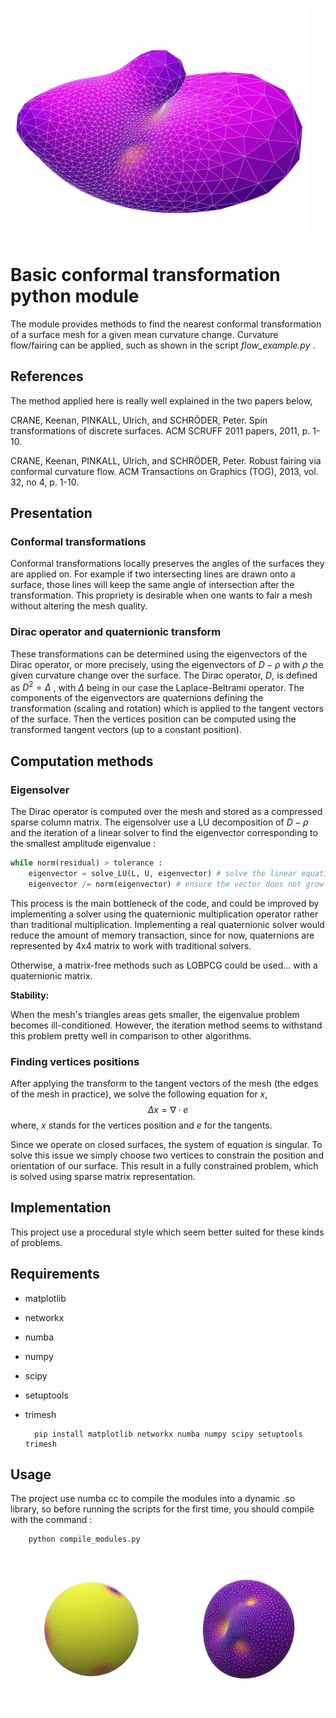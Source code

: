 ![example of flow](animation_crop.gif)
# Basic conformal transformation python module  

The module provides methods to find the nearest conformal transformation of a surface mesh for a given mean curvature change.
Curvature flow/fairing can be applied, such as shown in the script *flow_example.py* .

## References
The method applied here is really well explained in the two papers below,

CRANE, Keenan, PINKALL, Ulrich, and SCHRÖDER, Peter. Spin transformations of discrete surfaces. ACM SCRUFF 2011 papers, 2011, p. 1-10.

CRANE, Keenan, PINKALL, Ulrich, and SCHRÖDER, Peter. Robust fairing via conformal curvature flow. ACM Transactions on Graphics (TOG), 2013, vol. 32, no 4, p. 1-10.

## Presentation
### Conformal transformations
Conformal transformations locally preserves the angles of the surfaces they are applied on. 
For example if two intersecting lines are drawn onto a surface, those lines will keep the same angle of intersection after the transformation.
This propriety is desirable when one wants to fair a mesh without altering the mesh quality.

### Dirac operator and quaternionic transform
These transformations can be determined using the eigenvectors of the Dirac operator, or more precisely,
using the eigenvectors of $D-\rho$ with $\rho$ the given curvature change over the surface.
The Dirac operator, $D$, is defined as $D^2 = \Delta$ , with $\Delta$ being in our case the Laplace-Beltrami operator.
The components of the eigenvectors are quaternions defining the transformation (scaling and rotation) which is applied to the tangent vectors of the surface.
Then the vertices position can be computed using the transformed tangent vectors (up to a constant position).

## Computation methods
### Eigensolver
The Dirac operator is computed over the mesh and stored as a compressed sparse column matrix.
The eigensolver use a LU decomposition of $D-\rho$ and the iteration of a linear solver to find the eigenvector corresponding to the smallest amplitude eigenvalue :

```py
while norm(residual) > tolerance :
    eigenvector = solve_LU(L, U, eigenvector) # solve the linear equation LU x = eigenvector
    eigenvector /= norm(eigenvector) # ensure the vector does not grow or shrink to much
```

This process is the main bottleneck of the code, and could be improved by implementing a solver using the quaternionic multiplication operator rather than traditional multiplication.
Implementing a real quaternionic solver would reduce the amount of memory transaction, since for now, quaternions are represented by 4x4 matrix to work with traditional solvers. 

Otherwise, a matrix-free methods such as LOBPCG could be used... with a quaternionic matrix.

__Stability:__

When the mesh's triangles areas gets smaller, the eigenvalue problem becomes ill-conditioned. 
However, the iteration method seems to withstand this problem pretty well in comparison to other algorithms.


### Finding vertices positions
After applying the transform to the tangent vectors of the mesh (the edges of the mesh in practice),
we solve the following equation for $x$, 
$$\Delta x = \nabla \cdot e$$
where, $x$ stands for the vertices position and $e$ for the tangents.

Since we operate on closed surfaces, the system of equation is singular.
To solve this issue we simply choose two vertices to constrain the position and orientation of our surface.
This result in a fully constrained problem, which is solved using sparse matrix representation.

## Implementation
This project use a procedural style which seem better suited for these kinds of problems. 

## Requirements
- matplotlib
- networkx
- numba
- numpy
- scipy
- setuptools
- trimesh

        pip install matplotlib networkx numba numpy scipy setuptools trimesh


## Usage
The project use numba cc to compile the modules into a dynamic .so library, 
so before running the scripts for the first time, you should compile with the command :
        
        python compile_modules.py

![example](ballfig.png)

